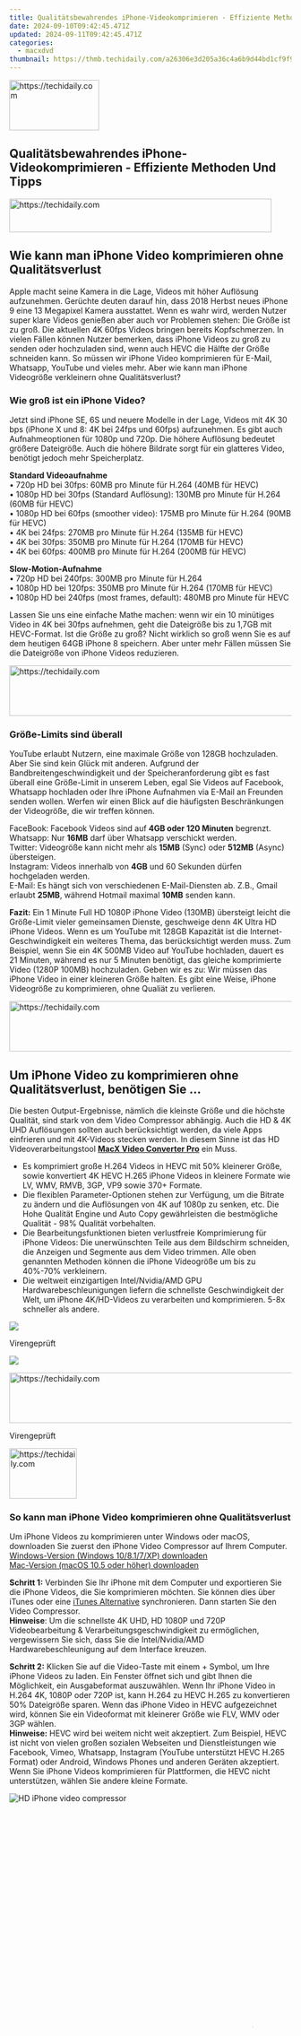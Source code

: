 ```yaml
---
title: Qualitätsbewahrendes iPhone-Videokomprimieren - Effiziente Methoden Und Tipps
date: 2024-09-10T09:42:45.471Z
updated: 2024-09-11T09:42:45.471Z
categories:
  - macxdvd
thumbnail: https://thmb.techidaily.com/a26306e3d205a36c4a6b9d44bd1cf9f948f504e389465c9417b498ad1381c72e.jpg
---
```






<!-- affiliate ads begin -->
<a href="https://aligracehair.sjv.io/c/5597632/2115912/19272" target="_top" id="2115912">
  <img src="//a.impactradius-go.com/display-ad/19272-2115912" border="0" alt="https://techidaily.com" width="160" height="90"/>
</a>
<img height="0" width="0" src="https://aligracehair.sjv.io/i/5597632/2115912/19272" style="position:absolute;visibility:hidden;" border="0" />
<!-- affiliate ads end -->




## Qualitätsbewahrendes iPhone-Videokomprimieren - Effiziente Methoden Und Tipps





<!-- affiliate ads begin -->
<a href="https://aligracehair.sjv.io/c/5597632/2115920/19272" target="_top" id="2115920">
  <img src="//a.impactradius-go.com/display-ad/19272-2115920" border="0" alt="https://techidaily.com" width="468" height="60"/>
</a>
<img height="0" width="0" src="https://aligracehair.sjv.io/i/5597632/2115920/19272" style="position:absolute;visibility:hidden;" border="0" />
<!-- affiliate ads end -->




## Wie kann man iPhone Video komprimieren ohne Qualitätsverlust

Apple macht seine Kamera in die Lage, Videos mit höher Auflösung aufzunehmen. Gerüchte deuten darauf hin, dass 2018 Herbst neues iPhone 9 eine 13 Megapixel Kamera ausstattet. Wenn es wahr wird, werden Nutzer super klare Videos genießen aber auch vor Problemen stehen: Die Größe ist zu groß. Die aktuellen 4K 60fps Videos bringen bereits Kopfschmerzen. In vielen Fällen können Nutzer bemerken, dass iPhone Videos zu groß zu senden oder hochzuladen sind, wenn auch HEVC die Hälfte der Größe schneiden kann. So müssen wir iPhone Video komprimieren für E-Mail, Whatsapp, YouTube und vieles mehr. Aber wie kann man iPhone Videogröße verkleinern ohne Qualitätsverlust? 



### Wie groß ist ein iPhone Video?

Jetzt sind iPhone SE, 6S und neuere Modelle in der Lage, Videos mit 4K 30 bps (iPhone X und 8: 4K bei 24fps und 60fps) aufzunehmen. Es gibt auch Aufnahmeoptionen für 1080p und 720p. Die höhere Auflösung bedeutet größere Dateigröße. Auch die höhere Bildrate sorgt für ein glatteres Video, benötigt jedoch mehr Speicherplatz. 

**Standard Videoaufnahme**  
 • 720p HD bei 30fps: 60MB pro Minute für H.264 (40MB für HEVC)  
 • 1080p HD bei 30fps (Standard Auflösung): 130MB pro Minute für H.264 (60MB für HEVC)  
 • 1080p HD bei 60fps (smoother video): 175MB pro Minute für H.264 (90MB für HEVC)  
 • 4K bei 24fps: 270MB pro Minute für H.264 (135MB für HEVC)  
 • 4K bei 30fps: 350MB pro Minute für H.264 (170MB für HEVC)  
 • 4K bei 60fps: 400MB pro Minute für H.264 (200MB für HEVC) 

**Slow-Motion-Aufnahme**  
 • 720p HD bei 240fps: 300MB pro Minute für H.264  
 • 1080p HD bei 120fps: 350MB pro Minute für H.264 (170MB für HEVC)  
 • 1080p HD bei 240fps (most frames, default): 480MB pro Minute für HEVC

Lassen Sie uns eine einfache Mathe machen: wenn wir ein 10 minütiges Video in 4K bei 30fps aufnehmen, geht die Dateigröße bis zu 1,7GB mit HEVC-Format. Ist die Größe zu groß? Nicht wirklich so groß wenn Sie es auf dem heutigen 64GB iPhone 8 speichern. Aber unter mehr Fällen müssen Sie die Dateigröße von iPhone Videos reduzieren.







<!-- affiliate ads begin -->
<a href="https://appsumo.8odi.net/c/5597632/2130890/7443" target="_top" id="2130890">
  <img src="//a.impactradius-go.com/display-ad/7443-2130890" border="0" alt="https://techidaily.com" width="728" height="90"/>
</a>
<img height="0" width="0" src="https://appsumo.8odi.net/i/5597632/2130890/7443" style="position:absolute;visibility:hidden;" border="0" />
<!-- affiliate ads end -->




### Größe-Limits sind überall

YouTube erlaubt Nutzern, eine maximale Größe von 128GB hochzuladen. Aber Sie sind kein Glück mit anderen. Aufgrund der Bandbreitengeschwindigkeit und der Speicheranforderung gibt es fast überall eine Größe-Limit in unserem Leben, egal Sie Videos auf Facebook, Whatsapp hochladen oder Ihre iPhone Aufnahmen via E-Mail an Freunden senden wollen. Werfen wir einen Blick auf die häufigsten Beschränkungen der Videogröße, die wir treffen können.

FaceBook: Facebook Videos sind auf **4GB oder 120 Minuten** begrenzt.  
 Whatsapp: Nur **16MB** darf über Whatsapp verschickt werden.  
 Twitter: Videogröße kann nicht mehr als **15MB** (Sync) oder **512MB** (Async) übersteigen.   
 Instagram: Videos innerhalb von **4GB** und 60 Sekunden dürfen hochgeladen werden.   
 E-Mail: Es hängt sich von verschiedenen E-Mail-Diensten ab. Z.B., Gmail erlaubt **25MB**, während Hotmail maximal **10MB** senden kann.

**Fazit:** Ein 1 Minute Full HD 1080P iPhone Video (130MB) übersteigt leicht die Größe-Limit vieler gemeinsamen Dienste, geschweige denn 4K Ultra HD iPhone Videos. Wenn es um YouTube mit 128GB Kapazität ist die Internet-Geschwindigkeit ein weiteres Thema, das berücksichtigt werden muss. Zum Beispiel, wenn Sie ein 4K 500MB Video auf YouTube hochladen, dauert es 21 Minuten, während es nur 5 Minuten benötigt, das gleiche komprimierte Video (1280P 100MB) hochzuladen. Geben wir es zu: Wir müssen das iPhone Video in einer kleineren Größe halten. Es gibt eine Weise, iPhone Videogröße zu komprimieren, ohne Qualiät zu verlieren. 







<!-- affiliate ads begin -->
<a href="https://ephamedtechinc.pxf.io/c/5597632/2137211/26400" target="_top" id="2137211">
  <img src="//a.impactradius-go.com/display-ad/26400-2137211" border="0" alt="https://techidaily.com" width="728" height="90"/>
</a>
<img height="0" width="0" src="https://ephamedtechinc.pxf.io/i/5597632/2137211/26400" style="position:absolute;visibility:hidden;" border="0" />
<!-- affiliate ads end -->




## Um iPhone Video zu komprimieren ohne Qualitätsverlust, benötigen Sie ...

Die besten Output-Ergebnisse, nämlich die kleinste Größe und die höchste Qualität, sind stark von dem Video Compressor abhängig. Auch die HD & 4K UHD Auflösungen sollten auch berücksichtigt werden, da viele Apps einfrieren und mit 4K-Videos stecken werden. In diesem Sinne ist das HD Videoverarbeitungstool [**MacX Video Converter Pro**](https://tools.techidaily.com/macxdvd/products/) ein Muss.

* Es komprimiert große H.264 Videos in HEVC mit 50% kleinerer Größe, sowie konvertiert 4K HEVC H.265 iPhone Videos in kleinere Formate wie LV, WMV, RMVB, 3GP, VP9 sowie 370+ Formate.
* Die flexiblen Parameter-Optionen stehen zur Verfügung, um die Bitrate zu ändern und die Auflösungen von 4K auf 1080p zu senken, etc. Die Hohe Qualität Engine und Auto Copy gewährleisten die bestmögliche Qualität - 98% Qualität vorbehalten.
* Die Bearbeitungsfunktionen bieten verlustfreie Komprimierung für iPhone Videos: Die unerwünschten Teile aus dem Bildschirm schneiden, die Anzeigen und Segmente aus dem Video trimmen. Alle oben genannten Methoden können die iPhone Videogröße um bis zu 40%-70% verkleinern.
* Die weltweit einzigartigen Intel/Nvidia/AMD GPU Hardwarebeschleunigungen liefern die schnellste Geschwindigkeit der Welt, um iPhone 4K/HD-Videos zu verarbeiten und komprimieren. 5-8x schneller als andere.

[![](https://www.macxdvd.com/tutorial-de/howto_image/free_down_win_de_2.png)](https://tools.techidaily.com/macxdvd/products/) 

Virengeprüft

[![](https://www.macxdvd.com/tutorial-de/howto_image/free_down_de_2.png)](https://tools.techidaily.com/macxdvd/products/) 





<!-- affiliate ads begin -->
<a href="https://appsumo.8odi.net/c/5597632/2130889/7443" target="_top" id="2130889">
  <img src="//a.impactradius-go.com/display-ad/7443-2130889" border="0" alt="https://techidaily.com" width="600" height="90"/>
</a>
<img height="0" width="0" src="https://appsumo.8odi.net/i/5597632/2130889/7443" style="position:absolute;visibility:hidden;" border="0" />
<!-- affiliate ads end -->




Virengeprüft







<!-- affiliate ads begin -->
<a href="https://aligracehair.sjv.io/c/5597632/2115924/19272" target="_top" id="2115924">
  <img src="//a.impactradius-go.com/display-ad/19272-2115924" border="0" alt="https://techidaily.com" width="120" height="90"/>
</a>
<img height="0" width="0" src="https://aligracehair.sjv.io/i/5597632/2115924/19272" style="position:absolute;visibility:hidden;" border="0" />
<!-- affiliate ads end -->




### So kann man iPhone Video komprimieren ohne Qualitätsverlust

Um iPhone Videos zu komprimieren unter Windows oder macOS, downloaden Sie zuerst den iPhone Video Compressor auf Ihrem Computer.   
[Windows-Version (Windows 10/8.1/7/XP) downloaden](https://tools.techidaily.com/macxdvd/products/)  
[Mac-Version (macOS 10.5 oder höher) downloaden](https://tools.techidaily.com/macxdvd/products/) 

**Schritt 1:** Verbinden Sie Ihr iPhone mit dem Computer und exportieren Sie die iPhone Videos, die Sie komprimieren möchten. Sie können dies über iTunes oder eine [iTunes Alternative](https://tools.techidaily.com/macxdvd/products/) synchronieren. Dann starten Sie den Video Compressor.   
**Hinweise**: Um die schnellste 4K UHD, HD 1080P und 720P Videobearbeitung & Verarbeitungsgeschwindigkeit zu ermöglichen, vergewissern Sie sich, dass Sie die Intel/Nvidia/AMD Hardwarebeschleunigung auf dem Interface kreuzen. 

**Schritt 2:** Klicken Sie auf die Video-Taste mit einem + Symbol, um Ihre iPhone Videos zu laden. Ein Fenster öffnet sich und gibt Ihnen die Möglichkeit, ein Ausgabeformat auszuwählen. Wenn Ihr iPhone Video in H.264 4K, 1080P oder 720P ist, kann H.264 zu HEVC H.265 zu konvertieren 50% Dateigröße sparen. Wenn das iPhone Video in HEVC aufgezeichnet wird, können Sie ein Videoformat mit kleinerer Größe wie FLV, WMV oder 3GP wählen.   
**Hinweise:** HEVC wird bei weitem nicht weit akzeptiert. Zum Beispiel, HEVC ist nicht von vielen großen sozialen Webseiten und Dienstleistungen wie Facebook, Vimeo, Whatsapp, Instagram (YouTube unterstützt HEVC H.265 Format) oder Android, Windows Phones und anderen Geräten akzeptiert. Wenn Sie iPhone Videos komprimieren für Plattformen, die HEVC nicht unterstützen, wählen Sie andere kleine Formate. 

![HD iPhone video compressor](https://www.macxdvd.com/tutorial-de/article-image/iphone-video-komprimieren-1.jpg)





<!-- affiliate ads begin -->
<span id="1484963">
					<video width="864" height="864" style="cursor:pointer"
           poster="//a.impactradius-go.com/display-clicktoplayimage/1484963.png"
           onclick="if(!this.playClicked){this.play();this.setAttribute('controls',true);this.playClicked=true;}">
	   <source src="//a.impactradius-go.com/display-ad/16446-1484963">
	   <img src="//a.impactradius-go.com/display-clicktoplayimage/1484963.png" style="border: none; height: 100%; width: 100%; object-fit: contain">
	</video>
	<div style="width:540px;text-align:center"><a href="javascript:window.open(decodeURIComponent('https%3A%2F%2Flaganoo.pxf.io%2Fc%2F5597632%2F1484963%2F16446'), '_blank');void(0);">Click here</a></div>
</span>
<img height="0" width="0" src="https://imp.pxf.io/i/5597632/1484963/16446" style="position:absolute;visibility:hidden;" border="0" />
<!-- affiliate ads end -->




**Schritt 3:**  Klicken Sie auf den ![](https://www.macxdvd.com/tutorial-de/howto_image/vcp-gear-icon.png) Icon. Um iPhone Videos in kleinere Größe zu komprimieren, hier sind einige Dinge zu tun:  
**\* Bitrate -** Die Bitrate steht in direktem Zusammenhang mit der Videogröße. Die Bitrate zu senken wird die Größe signifikant reduzieren. Aber seien Sie nicht gierig. Niedrigere Bitrate bedeutet auch schlechtere Videoqualität.   
**\* Auflösung** \- Größere Auflösung erfordert mehr Bitrate, um das gleiche Nineau der Qualität zu halten. So beeinflusst sie Videogröße groß. Wenn Sie z.B., 4K in 1080p komprimieren, wird die Größe um 20%-50% reduziert. Wenn die fertigen Videos auf Handys oder kleinen Bildschirmen abgespielt werden, fühlen Sie sich frei, die Auflösung anzupassen. Sie werden keine Unterschiede bemerken. Passen Sie einfach sie auf eine Ebene unter der Originalauflösung wie 1080p bis 720p.  
**\* Frame rate -** Grundsätzlich hat die Bildrate keine Auswirkungen auf die Dateigröße. Aber, wenn Sie versuchen, ein sehr großes iPhone Video zu komprimieren, wird die Bildrate zu reduzieren auch dazu beitragen, die Größe ein wenig kleiner zu machen. Beispielweise kann die Änderung von 60fps zu 30fps 10% Größenabnahme bringen. 

![reduce iPhone video for YouTube, email](https://www.macxdvd.com/tutorial-de/article-image/iphone-video-komprimieren-2.jpg)





<!-- affiliate ads begin -->
<a href="https://unicoeye.pxf.io/c/5597632/2134223/18498" target="_top" id="2134223">
  <img src="//a.impactradius-go.com/display-ad/18498-2134223" border="0" alt="https://techidaily.com" width="728" height="90"/>
</a>
<img height="0" width="0" src="https://unicoeye.pxf.io/i/5597632/2134223/18498" style="position:absolute;visibility:hidden;" border="0" />
<!-- affiliate ads end -->




**Schritt 4:**  Klicken Sie auf ![](https://www.macxdvd.com/tutorial-de/howto_image/vcp-edit.png) Button zur Videobearbeitung. So können Sie iPhone Video weiter verkleinern:  
**\* Trimmen** \- Je länger das Video ist, desto größer wird es. Indem Sie die Start- und Endzeit einstellen, können Sie die unnötigen Teile ausschneiden und nur Ihre Lieblingsteile behalten.  
**\* Schneiden** \- Klicken Sie auf Schneiden, um die unerwünschten schwarzen Balken zu entfernen.

![compress video iPhone without losing quality](https://www.macxdvd.com/tutorial-de/article-image/iphone-video-komprimieren-3.jpg)

**Schritt 5:**  Wenn alles fertig ist, klicken Sie auf RUN. Durch die oben genannten Maßnahmen wird es eine 40%-70% Videokomprimierung im Vergleich zum Quell-Video bringen. Zum Beispiel, wenn man ein iPhone Video in MP4 H.264 AAC 3840x2160 komprimieren, wird die Dateigröße um bis zu 80% verkleinert, von 504MB bis zu 100,6MB. Mit Hilfe von Hardwarebeschleunigung wird der gesamte Prozess innerhalb von 4 Minuten schnell beendet. 



![](https://www.macxdvd.com/tutorial-de/howto_image/bluray.png) 





<!-- affiliate ads begin -->
<span id="1983539">
					<video width="576" height="240" style="cursor:pointer"
           poster="//a.impactradius-go.com/display-clicktoplayimage/1983539.png"
           onclick="if(!this.playClicked){this.play();this.setAttribute('controls',true);this.playClicked=true;}">
	   <source src="//a.impactradius-go.com/display-ad/22993-1983539">
	   <img src="//a.impactradius-go.com/display-clicktoplayimage/1983539.png" style="border: none; height: 100%; width: 100%; object-fit: contain">
	</video>
	<div style="width:360px;text-align:center"><a href="javascript:window.open(decodeURIComponent('https%3A%2F%2Fhomestyler.sjv.io%2Fc%2F5597632%2F1983539%2F22993'), '_blank');void(0);">Click here</a></div>
</span>
<img height="0" width="0" src="https://imp.pxf.io/i/5597632/1983539/22993" style="position:absolute;visibility:hidden;" border="0" />
<!-- affiliate ads end -->




## Bester iPhone Video Compressor für Windows und macOS

MacX Video Converter Pro wird Videos für YouTube, Whatsapp, FaceBook, Email etc leicht komprimieren ohne Qualitätsverlust, indem es Videos in kleinere Codecs wie HEVC, WMV, FLV, 3GP konvertiert, Auflösung unter 1080p senkt, Bildrate zu 30fps oder niedriger reduziert, Videos schneidet, etc.  

[![](https://www.macxdvd.com/tutorial-de/howto_image/winx-de.png)](https://tools.techidaily.com/macxdvd/products/) [![](https://www.macxdvd.com/tutorial-de/howto_image/macx-de.png)](https://tools.techidaily.com/macxdvd/products/) 







<!-- affiliate ads begin -->
<span id="1977006">
					<video width="128" height="480" style="cursor:pointer"
           poster="//a.impactradius-go.com/display-clicktoplayimage/1977006.png"
           onclick="if(!this.playClicked){this.play();this.setAttribute('controls',true);this.playClicked=true;}">
	   <source src="//a.impactradius-go.com/display-ad/22993-1977006">
	   <img src="//a.impactradius-go.com/display-clicktoplayimage/1977006.png" style="border: none; height: 100%; width: 100%; object-fit: contain">
	</video>
	<div style="width:80px;text-align:center"><a href="javascript:window.open(decodeURIComponent('https%3A%2F%2Fhomestyler.sjv.io%2Fc%2F5597632%2F1977006%2F22993'), '_blank');void(0);">Click here</a></div>
</span>
<img height="0" width="0" src="https://imp.pxf.io/i/5597632/1977006/22993" style="position:absolute;visibility:hidden;" border="0" />
<!-- affiliate ads end -->




## Verwandte Tipps & Tricks

![](https://www.macxdvd.com/tutorial-de/howto_image/youtube1.jpg) 

[MP4 komprimieren](https://tools.techidaily.com/macxdvd/products/)

![](https://www.macxdvd.com/tutorial-de/howto_image/youtube2.jpg) 





<!-- affiliate ads begin -->
<a href="https://aligracehair.sjv.io/c/5597632/2115908/19272" target="_top" id="2115908">
  <img src="//a.impactradius-go.com/display-ad/19272-2115908" border="0" alt="https://techidaily.com" width="120" height="90"/>
</a>
<img height="0" width="0" src="https://aligracehair.sjv.io/i/5597632/2115908/19272" style="position:absolute;visibility:hidden;" border="0" />
<!-- affiliate ads end -->




[Die besten Video Compressor](https://tools.techidaily.com/macxdvd/products/) 

![](https://www.macxdvd.com/tutorial-de/howto_image/youtube3.jpg) 

[Video komprimieren Online](https://tools.techidaily.com/macxdvd/products/)

![](https://www.macxdvd.com/tutorial-de/howto_image/youtube4.jpg) 

[Video komprimieren unter macOS](https://tools.techidaily.com/macxdvd/products/)

![](https://www.macxdvd.com/tutorial-de/../seoimage/link_icon_blue.png) **[YouTube Musik kostenlos downloaden](https://tools.techidaily.com/macxdvd/products/)** 

Wie kann man YouTube Musik kostenlos downloaden und hören

![](https://www.macxdvd.com/tutorial-de/../seoimage/link_icon_blue.png) **[Handbrake Videos konvertieren](https://tools.techidaily.com/macxdvd/products/)** 

So wandeln Sie YouTube-Video in MP3-Format um

![](https://www.macxdvd.com/tutorial-de/../seoimage/link_icon_blue.png) **[Die besten YouTube Downloader für Mac](https://tools.techidaily.com/macxdvd/products/)** 





<!-- affiliate ads begin -->
<a href="https://aligracehair.sjv.io/c/5597632/2115935/19272" target="_top" id="2115935">
  <img src="//a.impactradius-go.com/display-ad/19272-2115935" border="0" alt="https://techidaily.com" width="392" height="72"/>
</a>
<img height="0" width="0" src="https://aligracehair.sjv.io/i/5597632/2115935/19272" style="position:absolute;visibility:hidden;" border="0" />
<!-- affiliate ads end -->




Top 5 YouTube Downloader für Mac im Test

![](https://www.macxdvd.com/tutorial-de/../seoimage/link_icon_blue.png) **[YouTube to MP4 Converter](https://tools.techidaily.com/macxdvd/products/)** 

Wie kann man YouTube in MP4 downloaden und umwandeln



Für Frage zu MacX Video Converter Pro steht unser [Support-Team](https://tools.techidaily.com/macxdvd/products/) gerne Zur Verfügung.

<ins class="adsbygoogle"
     style="display:block"
     data-ad-format="autorelaxed"
     data-ad-client="ca-pub-7571918770474297"
     data-ad-slot="1223367746"></ins>



<ins class="adsbygoogle"
     style="display:block"
     data-ad-client="ca-pub-7571918770474297"
     data-ad-slot="8358498916"
     data-ad-format="auto"
     data-full-width-responsive="true"></ins>


